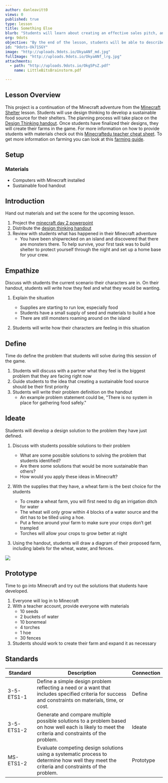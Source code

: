 ```yaml
---
author: danleavitt0
views: 0
published: true
type: lesson
title: Something Else
blurb: "Students will learn about creating an effective sales pitch, and create a poster and presentation to sell their own products."
org: 9dots
objective: "By the end of the lesson, students will be able to describe what makes an effective sales pitch, and create a presentation for selling their own products."
id: "9dots-Ok71SGY"
image: "http://uploads.9dots.io/OkyaANf_md.jpg"
fullImage: "http://uploads.9dots.io/OkyaANf_lrg.jpg"
attachments: 
  - path: "http://uploads.9dots.io/Okg5PsZ.pdf"
    name: LittleBitsBrainstorm.pdf

---
```


## Lesson Overview
This project is a continuation of the Minecraft adventure from the [Minecraft Shelter](http://www.9dots.io/9dots/OqtrDDl) lesson. Students will use design thinking to develop a sustainable food source for their shelters. The planning process will take place on the [Design Thinking handout](http://uploads.9dots.io/OpIXxyC.docx). Once students have finalized their designs, they will create their farms in the game. For more information on how to provide students with materials check out this [Minecraftedu teacher cheat sheet](https://www.dropbox.com/s/ggi0lviuy58ws2w/Teacher%20Cheat%20Sheet.pdf?dl=0). To get more information on farming you can look at this [farming guide](http://minecraft.gamepedia.com/Tutorials/Crop_farming).

## Setup

### Materials

- Computers with Minecraft installed
- Sustainable food handout

## Introduction
Hand out materials and set the scene for the upcoming lesson.

1. Project the [minecraft day 2 powerpoint](http://uploads.9dots.io/OpIXzSy.pptx)
2. Distribute the [design thinking handout](http://uploads.9dots.io/OpIXxyC.docx)
3. Review with students what has happened in their Minecraft adventure
	- You have been shipwrecked on an island and discovered that there are monsters there. To help survive, your first task was to build shelter to protect yourself through the night and set up a home base for your crew.

## Empathize
Discuss with students the current scenario their characters are in. On their handout, students will write how they feel and what they would be wanting.

1. Explain the situation
	- Supplies are starting to run low, especially food
	- Students have a small supply of seed and materials to build a hoe
	- There are still monsters roaming around on the island
    
2. Students will write how their characters are feeling in this situation

## Define
Time do define the problem that students will solve during this session of the game.

1. Students will discuss with a partner what they feel is the biggest problem that they are facing right now
2. Guide students to the idea that creating a sustainable food source should be their first priority
3. Students will write their problem definition on the handout
	- An example problem statement could be, "There is no system in place for gathering food safely."

## Ideate
Students will develop a design solution to the problem they have just defined.

1. Discuss with students possible solutions to their problem
	- What are some possible solutions to solving the problem that students identified?
    - Are there some solutions that would be more sustainable than others? 
    - How would you apply these ideas in Minecraft?

2. With the supplies that they have, a wheat farm is the best choice for the students
	- To create a wheat farm, you will first need to dig an irrigation ditch for water 
    - The wheat will only grow within 4 blocks of a water source and the dirt has to be tilled using a hoe.
    - Put a fence around your farm to make sure your crops don’t get trampled
	- Torches will allow your crops to grow better at night
    
3. Using the handout, students will draw a diagram of their proposed farm, including labels for the wheat, water, and fences.

![](http://uploads.9dots.io/OpIZwgm_md.jpg) 

## Prototype
Time to go into Minecraft and try out the solutions that students have developed. 

1. Everyone will log in to Minecraft
2. With a teacher account, provide everyone with materials
	- 10 seeds
    - 2 buckets of water
    - 10 bonemeal
    - 4 torches
    - 1 hoe
    - 30 fences
3. Students should work to create their farm and expand it as necessary

## Standards

Standard | Description | Connection
--- | --- | ---
3-5-ETS1-1 | Define a simple design problem reflecting a need or a want that includes specified criteria for success and constraints on materials, time, or cost. | Define
3-5-ETS1-2 | Generate and compare multiple possible solutions to a problem based on how well each is likely to meet the criteria and constraints of the problem. | Ideate
MS-ETS1-2 | Evaluate competing design solutions using a systematic process to determine how well they meet the criteria and constraints of the problem. | Prototype
